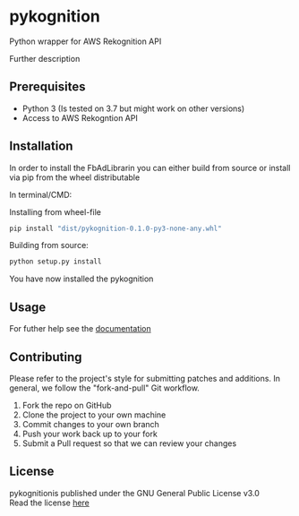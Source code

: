 # pykognition
Python wrapper for AWS Rekognition API

Further description

## Prerequisites
* Python 3 (Is tested on 3.7 but might work on other versions)
* Access to AWS Rekogntion API


## Installation
In order to install the FbAdLibrarin you can either build from source or install via pip from the wheel distributable

In terminal/CMD:

Installing from  wheel-file
```bash
pip install "dist/pykognition-0.1.0-py3-none-any.whl"
```

Building from source:

```bash
python setup.py install 
```

You have now installed the pykognition 


## Usage



For futher help see the [documentation](docs/build/html/index.html)  



## Contributing
Please refer to the project's style for submitting patches and additions. In general, we follow the "fork-and-pull" Git workflow.

1. Fork the repo on GitHub
2. Clone the project to your own machine
3. Commit changes to your own branch
4. Push your work back up to your fork
5. Submit a Pull request so that we can review your changes  



## License
pykognitionis published under the GNU General Public License v3.0  
Read the license [here](LICENSE)

